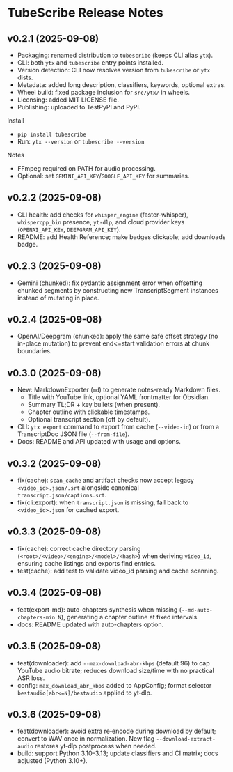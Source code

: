 TubeScribe Release Notes
========================

v0.2.1 (2025-09-08)
--------------------
- Packaging: renamed distribution to `tubescribe` (keeps CLI alias `ytx`).
- CLI: both `ytx` and `tubescribe` entry points installed.
- Version detection: CLI now resolves version from `tubescribe` or `ytx` dists.
- Metadata: added long description, classifiers, keywords, optional extras.
- Wheel build: fixed package inclusion for `src/ytx/` in wheels.
- Licensing: added MIT LICENSE file.
- Publishing: uploaded to TestPyPI and PyPI.

Install
- `pip install tubescribe`
- Run: `ytx --version` or `tubescribe --version`

Notes
- FFmpeg required on PATH for audio processing.
- Optional: set `GEMINI_API_KEY`/`GOOGLE_API_KEY` for summaries.

v0.2.2 (2025-09-08)
--------------------
- CLI health: add checks for `whisper_engine` (faster-whisper), `whispercpp_bin` presence, `yt-dlp`, and cloud provider keys (`OPENAI_API_KEY`, `DEEPGRAM_API_KEY`).
- README: add Health Reference; make badges clickable; add downloads badge.

v0.2.3 (2025-09-08)
--------------------
- Gemini (chunked): fix pydantic assignment error when offsetting chunked segments by constructing new TranscriptSegment instances instead of mutating in place.

v0.2.4 (2025-09-08)
--------------------
- OpenAI/Deepgram (chunked): apply the same safe offset strategy (no in-place mutation) to prevent end<=start validation errors at chunk boundaries.

v0.3.0 (2025-09-08)
--------------------
- New: MarkdownExporter (`md`) to generate notes-ready Markdown files.
  - Title with YouTube link, optional YAML frontmatter for Obsidian.
  - Summary TL;DR + key bullets (when present).
  - Chapter outline with clickable timestamps.
  - Optional transcript section (off by default).
- CLI: `ytx export` command to export from cache (`--video-id`) or from a TranscriptDoc JSON file (`--from-file`).
- Docs: README and API updated with usage and options.

v0.3.2 (2025-09-08)
--------------------
- fix(cache): `scan_cache` and artifact checks now accept legacy `<video_id>.json/.srt` alongside canonical `transcript.json/captions.srt`.
- fix(cli:export): when `transcript.json` is missing, fall back to `<video_id>.json` for cached export.

v0.3.3 (2025-09-08)
--------------------
- fix(cache): correct cache directory parsing (`<root>/<video>/<engine>/<model>/<hash>`) when deriving `video_id`, ensuring cache listings and exports find entries.
- test(cache): add test to validate video_id parsing and cache scanning.

v0.3.4 (2025-09-08)
--------------------
- feat(export-md): auto-chapters synthesis when missing (`--md-auto-chapters-min N`), generating a chapter outline at fixed intervals.
- docs: README updated with auto-chapters option.

v0.3.5 (2025-09-08)
--------------------
- feat(downloader): add `--max-download-abr-kbps` (default 96) to cap YouTube audio bitrate; reduces download size/time with no practical ASR loss.
- config: `max_download_abr_kbps` added to AppConfig; format selector `bestaudio[abr<=N]/bestaudio` applied to yt‑dlp.

v0.3.6 (2025-09-08)
--------------------
- feat(downloader): avoid extra re‑encode during download by default; convert to WAV once in normalization. New flag `--download-extract-audio` restores yt‑dlp postprocess when needed.
- build: support Python 3.10–3.13; update classifiers and CI matrix; docs adjusted (Python 3.10+).
